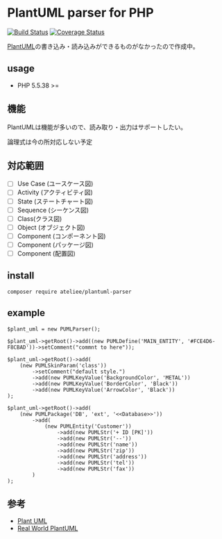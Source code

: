 # PlantUML parser for PHP

[![Build Status](https://travis-ci.org/ateliee/plantuml-parser.svg?branch=development)](https://travis-ci.org/ateliee/plantuml-parser)
[![Coverage Status](https://coveralls.io/repos/github/ateliee/plantuml-parser/badge.svg?branch=development)](https://coveralls.io/github/ateliee/plantuml-parser?branch=development)

[PlantUML](http://plantuml.com/ja/)の書き込み・読み込みができるものがなかったので作成中。

## usage
* PHP 5.5.38 >=

## 機能
PlantUMLは機能が多いので、読み取り・出力はサポートしたい。

論理式は今の所対応しない予定

## 対応範囲

* [ ] Use Case (ユースケース図)
* [ ] Activity (アクティビティ図)
* [ ] State (ステートチャート図)	
* [ ] Sequence (シーケンス図)
* [ ] Class(クラス図)
* [ ] Object	(オブジェクト図)
* [ ] Component	(コンポーネント図)
* [ ] Component	(パッケージ図)
* [ ] Component	(配置図)

## install
```
composer require ateliee/plantuml-parser
```

## example

```
$plant_uml = new PUMLParser();

$plant_uml->getRoot()->add((new PUMLDefine('MAIN_ENTITY', '#FCE4D6-F8CBAD'))->setComment("commnt to here"));

$plant_uml->getRoot()->add(
    (new PUMLSkinParam('class'))
        ->setComment("default style.")
        ->add(new PUMLKeyValue('BackgroundColor', 'METAL'))
        ->add(new PUMLKeyValue('BorderColor', 'Black'))
        ->add(new PUMLKeyValue('ArrowColor', 'Black'))
);

$plant_uml->getRoot()->add(
    (new PUMLPackage('DB', 'ext', '<<Database>>'))
        ->add(
            (new PUMLEntity('Customer'))
                ->add(new PUMLStr('+ ID [PK]'))
                ->add(new PUMLStr('--'))
                ->add(new PUMLStr('name'))
                ->add(new PUMLStr('zip'))
                ->add(new PUMLStr('address'))
                ->add(new PUMLStr('tel'))
                ->add(new PUMLStr('fax'))
        )
);
```

## 参考
* [Plant UML](http://plantuml.com/ja/)
* [Real World PlantUML](https://real-world-plantuml.com/)